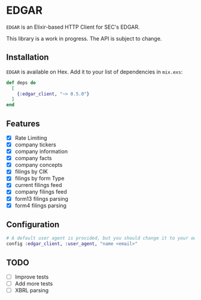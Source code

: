# EDGAR

`EDGAR` is an Elixir-based HTTP Client for SEC's EDGAR.

This library is a work in progress. The API is subject to change.

## Installation

`EDGAR` is available on Hex. Add it to your list of dependencies in `mix.exs`:

```elixir
def deps do
  [
    {:edgar_client, "~> 0.5.0"}
  ]
end
```

## Features

- [x] Rate Limiting
- [x] company tickers
- [x] company information
- [x] company facts
- [x] company concepts
- [x] filings by CIK
- [x] filings by form Type
- [x] current filings feed 
- [x] company filings feed
- [x] form13 filings parsing
- [x] form4 filings parsing

## Configuration

```elixir
# A default user agent is provided, but you should change it to your own to prevent your requests from being blocked.
config :edgar_client, :user_agent, "name <email>"
```

## TODO

- [ ] Improve tests
- [ ] Add more tests
- [ ] XBRL parsing
